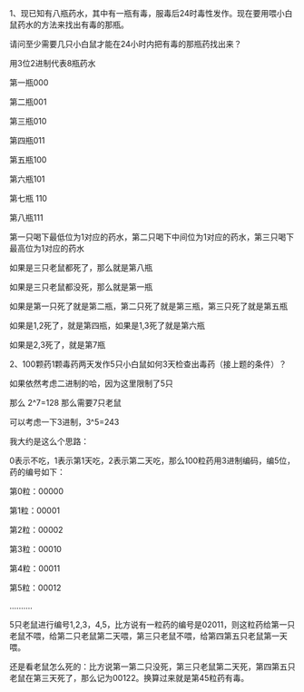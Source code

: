1、现已知有八瓶药水，其中有一瓶有毒，服毒后24时毒性发作。现在要用喂小白鼠药水的方法来找出有毒的那瓶。

请问至少需要几只小白鼠才能在24小时内把有毒的那瓶药找出来？

用3位2进制代表8瓶药水

第一瓶000

第二瓶001

第三瓶010

第四瓶011

第五瓶100

第六瓶101

第七瓶 110

第八瓶111

第一只喝下最低位为1对应的药水，第二只喝下中间位为1对应的药水，第三只喝下最高位为1对应的药水

如果是三只老鼠都死了，那么就是第八瓶

如果是三只老鼠都没死，那么就是第一瓶

如果是第一只死了就是第二瓶，第二只死了就是第三瓶，第三只死了就是第五瓶

如果是1,2死了，就是第四瓶，如果是1,3死了就是第六瓶

如果是2,3死了，就是第7瓶

2、100颗药1颗毒药两天发作5只小白鼠如何3天检查出毒药（接上题的条件）？

如果依然考虑二进制的哈，因为这里限制了5只

那么 2^7=128 那么需要7只老鼠

可以考虑一下3进制，3^5=243

我大约是这么个思路：

0表示不吃，1表示第1天吃，2表示第二天吃，那么100粒药用3进制编码，编5位，药的编号如下：

第0粒：00000

第1粒：00001

第2粒：00002

第3粒：00010

第4粒：00011

第5粒：00012

..........

5只老鼠进行编号1,2,3，4,5，比方说有一粒药的编号是02011，则这粒药给第一只老鼠不喂，给第二只老鼠第二天喂，第三只老鼠不喂，给第四第五只老鼠第一天喂。

还是看老鼠怎么死的：比方说第一第二只没死，第三只老鼠第二天死，第四第五只老鼠在第三天死了，那么记为00122。换算过来就是第45粒药有毒。



